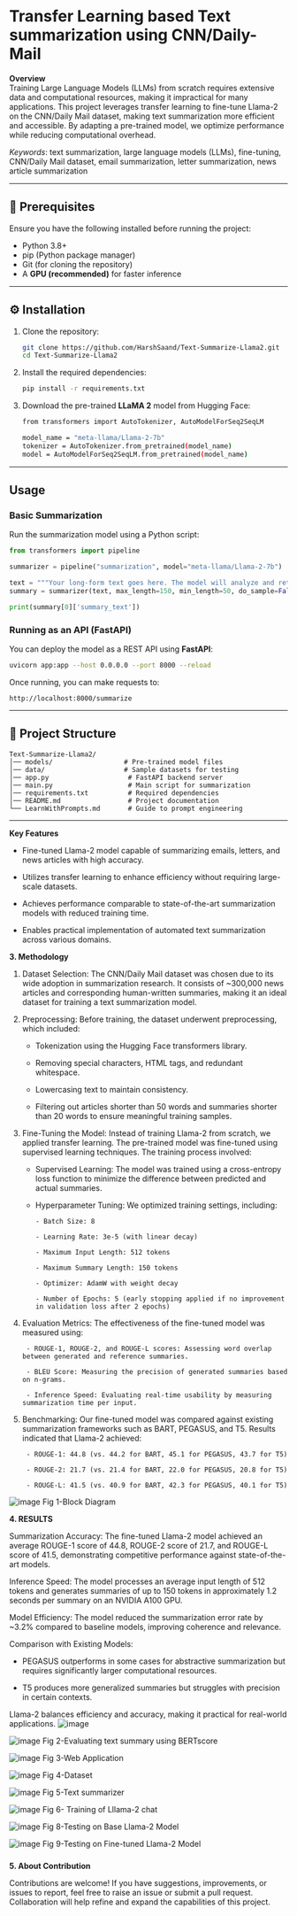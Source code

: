 # ﻿Transfer Learning based Text summarization using CNN/Daily-Mail


**Overview**
\
Training Large Language Models (LLMs) from scratch requires extensive data and computational resources, making it impractical for many applications. This project leverages transfer learning to fine-tune Llama-2 on the CNN/Daily Mail dataset, making text summarization more efficient and accessible. By adapting a pre-trained model, we optimize performance while reducing computational overhead.

*Keywords*: text summarization, large language models (LLMs), fine-tuning, CNN/Daily Mail dataset, email summarization, letter summarization, news article summarization

---

## 🔧 Prerequisites
Ensure you have the following installed before running the project:
- Python 3.8+
- pip (Python package manager)
- Git (for cloning the repository)
- A **GPU (recommended)** for faster inference

---

## ⚙️ Installation

1. Clone the repository:
   ```sh
   git clone https://github.com/HarshSaand/Text-Summarize-Llama2.git
   cd Text-Summarize-Llama2
   ```

2. Install the required dependencies:
   ```sh
   pip install -r requirements.txt
   ```

3. Download the pre-trained **LLaMA 2** model from Hugging Face:
   ```sh
   from transformers import AutoTokenizer, AutoModelForSeq2SeqLM

   model_name = "meta-llama/Llama-2-7b"
   tokenizer = AutoTokenizer.from_pretrained(model_name)
   model = AutoModelForSeq2SeqLM.from_pretrained(model_name)
   ```

---

##  Usage

### **Basic Summarization**
Run the summarization model using a Python script:

```python
from transformers import pipeline

summarizer = pipeline("summarization", model="meta-llama/Llama-2-7b")

text = """Your long-form text goes here. The model will analyze and return a concise summary."""
summary = summarizer(text, max_length=150, min_length=50, do_sample=False)

print(summary[0]['summary_text'])
```

### **Running as an API (FastAPI)**
You can deploy the model as a REST API using **FastAPI**:

```sh
uvicorn app:app --host 0.0.0.0 --port 8000 --reload
```

Once running, you can make requests to:
```
http://localhost:8000/summarize
```

---

## 📂 Project Structure

```
Text-Summarize-Llama2/
│── models/                  # Pre-trained model files
│── data/                    # Sample datasets for testing
│── app.py                    # FastAPI backend server
│── main.py                   # Main script for summarization
│── requirements.txt          # Required dependencies
│── README.md                 # Project documentation
└── LearnWithPrompts.md       # Guide to prompt engineering
```

---

 **Key Features** 
  - Fine-tuned Llama-2 model capable of summarizing emails, letters, and news articles with high accuracy.

  - Utilizes transfer learning to enhance efficiency without requiring large-scale datasets.

  - Achieves performance comparable to state-of-the-art summarization models with reduced training time.

  - Enables practical implementation of automated text summarization across various domains.


**3. Methodology**

  1. Dataset Selection: The CNN/Daily Mail dataset was chosen due to its wide adoption in summarization research. It consists of ~300,000 news articles and 
    corresponding human-written summaries, making it an ideal dataset for training a text summarization model.

  2. Preprocessing: Before training, the dataset underwent preprocessing, which included:

     - Tokenization using the Hugging Face transformers library.

     - Removing special characters, HTML tags, and redundant whitespace.

     - Lowercasing text to maintain consistency.

     - Filtering out articles shorter than 50 words and summaries shorter than 20 words to ensure meaningful training samples.

   3. Fine-Tuning the Model: Instead of training Llama-2 from scratch, we applied transfer learning. The pre-trained model was fine-tuned using supervised 
       learning techniques. The training process involved:

       -  Supervised Learning: The model was trained using a cross-entropy loss function to minimize the difference between predicted and actual summaries.

       - Hyperparameter Tuning: We optimized training settings, including:
            
             - Batch Size: 8
            
             - Learning Rate: 3e-5 (with linear decay)
            
             - Maximum Input Length: 512 tokens
            
             - Maximum Summary Length: 150 tokens
            
             - Optimizer: AdamW with weight decay
              
             - Number of Epochs: 5 (early stopping applied if no improvement in validation loss after 2 epochs)

  4. Evaluation Metrics: The effectiveness of the fine-tuned model was measured using:

          - ROUGE-1, ROUGE-2, and ROUGE-L scores: Assessing word overlap between generated and reference summaries.
          
          - BLEU Score: Measuring the precision of generated summaries based on n-grams.
          
          - Inference Speed: Evaluating real-time usability by measuring summarization time per input.

  5. Benchmarking: Our fine-tuned model was compared against existing summarization frameworks such as BART, PEGASUS, and T5. Results indicated that Llama-2 achieved:
  
          - ROUGE-1: 44.8 (vs. 44.2 for BART, 45.1 for PEGASUS, 43.7 for T5)
          
          - ROUGE-2: 21.7 (vs. 21.4 for BART, 22.0 for PEGASUS, 20.8 for T5)
          
          - ROUGE-L: 41.5 (vs. 40.9 for BART, 42.3 for PEGASUS, 40.1 for T5)

![image](https://github.com/LastAirbender07/Text-Summarization-Llama-2/assets/101379967/f9ff888b-72c5-4d5f-9804-02afd90373e5)
Fig 1-Block Diagram


**4. RESULTS**

Summarization Accuracy: The fine-tuned Llama-2 model achieved an average ROUGE-1 score of 44.8, ROUGE-2 score of 21.7, and ROUGE-L score of 41.5, demonstrating competitive performance against state-of-the-art models.

Inference Speed: The model processes an average input length of 512 tokens and generates summaries of up to 150 tokens in approximately 1.2 seconds per summary on an NVIDIA A100 GPU.

Model Efficiency: The model reduced the summarization error rate by ~3.2% compared to baseline models, improving coherence and relevance.

Comparison with Existing Models:

  - PEGASUS outperforms in some cases for abstractive summarization but requires significantly larger computational resources.
  
  - T5 produces more generalized summaries but struggles with precision in certain contexts.
  
Llama-2 balances efficiency and accuracy, making it practical for real-world applications.
![image](https://github.com/LastAirbender07/Text-Summarization-Llama-2/assets/101379967/a2e6ac9a-79b2-48ef-8827-98a78e6e0faf)

![image](https://github.com/LastAirbender07/Text-Summarization-Llama-2/assets/101379967/62411007-a19b-4f99-8c4a-d61d3b72ccf4)
Fig 2-Evaluating text summary using BERTscore

![image](https://github.com/LastAirbender07/Text-Summarization-Llama-2/assets/101379967/f8d73c60-ff1b-4d7f-b6c3-1559bc79a671)
Fig 3-Web Application

![image](https://github.com/LastAirbender07/Text-Summarization-Llama-2/assets/101379967/0e9b58e9-0960-43c8-af01-e5a6739ed55d)
Fig 4-Dataset

![image](https://github.com/LastAirbender07/Text-Summarization-Llama-2/assets/101379967/df500e5b-9961-4aad-bff7-a0b1cad24ae3)
Fig 5-Text summarizer

![image](https://github.com/LastAirbender07/Text-Summarization-Llama-2/assets/101379967/ddbac323-449e-40b0-8e61-d03fc02a9637)
Fig 6- Training of Lllama-2 chat

![image](https://github.com/LastAirbender07/Text-Summarization-Llama-2/assets/101379967/32289a9a-e9c4-4172-8749-74c5059d9766)
Fig 8-Testing on Base Llama-2 Model

![image](https://github.com/LastAirbender07/Text-Summarization-Llama-2/assets/101379967/5e95ced0-9536-4220-9a84-9ef9527446be)
Fig 9-Testing on Fine-tuned Llama-2 Model

#####
 **5. About Contribution**
 
Contributions are welcome! If you have suggestions, improvements, or issues to report, feel free to raise an issue or submit a pull request. Collaboration will help refine and expand the capabilities of this project.

